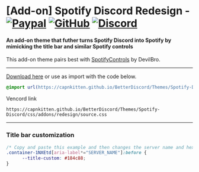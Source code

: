 # [Add-on] Spotify Discord Redesign - [![Paypal][paypal-logo]][paypal-url] [![GitHub][github-logo]][github-url] [![Discord][discord-logo]][discord-url]
#### An add-on theme that futher turns Spotify Discord into Spotify by mimicking the title bar and similar Spotify controls
This add-on theme pairs best with [SpotifyControls](https://github.com/mwittrien/BetterDiscordAddons/tree/master/Plugins/SpotifyControls) by DevilBro.

<hr>

[Download here](https://capnkitten.github.io/BetterDiscord/Download/?theme=Spotify-Discord&addon=redesign) or use as import with the code below.
```css
@import url(https://capnkitten.github.io/BetterDiscord/Themes/Spotify-Discord/css/addons/redesign/source.css);
```

Vencord link
```
https://capnkitten.github.io/BetterDiscord/Themes/Spotify-Discord/css/addons/redesign/source.css
```

<hr>

### Title bar customization

```css
/* Copy and paste this example and then changes the server name and hex color code */
.container-1NXEtd[aria-label*="SERVER_NAME"]:before {
      --title-custom: #184c88;
}
```

[paypal-logo]: https://img.shields.io/static/v1?label=PayPal&message=Donate&style=flat&logo=paypal&color=blue
[paypal-url]: https://paypal.me/capnkitten

[github-logo]: https://img.shields.io/static/v1?label=GitHub&message=Sponsor&style=flat&logo=github&color=black
[github-url]: https://github.com/sponsors/CapnKitten

[discord-logo]: https://img.shields.io/static/v1?label=Discord&message=Server&style=flat&logo=discord&color=blue
[discord-url]: https://discord.gg/jzJkA6Z
